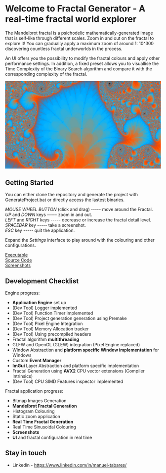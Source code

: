 # Welcome to Fractal Generator - A real-time fractal world explorer

The Mandelbrot fractal is a psichodelic mathematically-generated image that is self-like through different scales. Zoom in and out on the fractal to explore it! You can gradually apply a maximum zoom of around 1: 10^300 discovering countless fractal underworlds in the process. 

An UI offers you the possibility to modify the fractal colours and apply other performance settings. In addition, a fixed preset allows you to visuallise the Time Complexity of the Binary Search algorithm and compare it with the corresponding complexity of the fractal.

![Fractal](screenshots/Fractal_Screenshot_User2.jpg)

## Getting Started

You can either clone the repository and generate the project with GenerateProject.bat or directly access the lastest binaries.<br/>

*MOUSE WHEEL BUTTON* (click and drag) ----- move around the Fractal.  
*UP* and *DOWN* keys ----- zoom in and out.  
*LEFT* and *RIGHT* keys ----- decrease or increase the fractal detail level.  
*SPACEBAR* key ----- take a screenshot.  
*ESC* key ----- quit the application.<br/>

Expand the *Settings* interface to play around with the colouring and other configurations.<br/>

[Executable](https://github.com/ManuCanedo/fractal-generator/tree/master/bin)  
[Source Code](https://github.com/ManuCanedo/fractal-generator/tree/master/src)   
[Screenshots](https://github.com/ManuCanedo/fractal-generator/tree/master/screenshots) 

## Development Checklist

Engine progress:
+ **Application Engine** set up
+ (Dev Tool) Logger implemented  
+ (Dev Tool) Function Timer implemented
+ (Dev Tool) Project generation generation using Premake
+ (Dev Tool) Pixel Engine Integration
+ (Dev Tool) Memory Allocation tracker 
+ (Dev Tool) Using precompiled headers
+ Fractal algorithm **multithreading**
+ GLFW and OpenGL (GLEW) integration (Pixel Engine replaced)
+ Window Abstraction and **platform specific Window implementation** for Windows
+ Custom **Event Manager**
+ **ImGui** Layer Abstraction and platform specific implementation
+ Fractal Generation using **AVX2** CPU vector extensions (Compiler Intrinsics)
+ (Dev Tool) CPU SIMD Features inspector implemented


Fractal application progress:
+ Bitmap Images Generation
+ **Mandelbrot Fractal Generation**
+ Histogram Colouring
+ Static zoom application
+ **Real Time Fractal Generation**
+ Real Time Sinusoidal Colouring
+ **Screenshots**
+ **UI** and fractal configuration in real time


## Stay in touch

+ Linkedin - https://www.linkedin.com/in/manuel-tabares/
